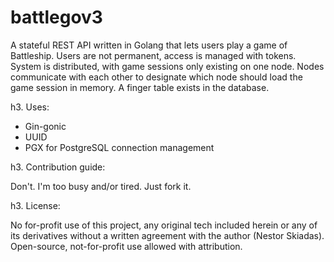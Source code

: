 # battlegov3

A stateful REST API written in Golang that lets users play a game of Battleship. Users are not permanent, access is managed with tokens. System is distributed, with game sessions only existing on one node. Nodes communicate with each other to designate which node should load the game session in memory. A finger table exists in the database.

h3. Uses:
* Gin-gonic
* UUID
* PGX for PostgreSQL connection management

h3. Contribution guide:

Don't. I'm too busy and/or tired. Just fork it.

h3. License:

No for-profit use of this project, any original tech included herein or any of its derivatives without a written agreement with the author (Nestor Skiadas). Open-source, not-for-profit use allowed with attribution.


